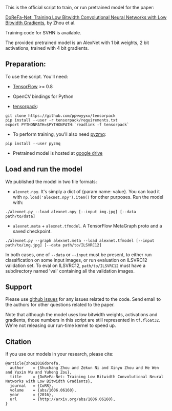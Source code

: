 This is the official script to train, or run pretrained model for the paper:

[DoReFa-Net: Training Low Bitwidth Convolutional Neural Networks with Low Bitwidth Gradients](http://arxiv.org/abs/1606.06160), by Zhou et al.

Training code for SVHN is available.

The provided pretrained model is an AlexNet with 1 bit weights, 2 bit activations, trained with 4 bit gradients.

## Preparation:

To use the script. You'll need:

+ [TensorFlow](https://tensorflow.org) >= 0.8

+ OpenCV bindings for Python

+ [tensorpack](https://github.com/ppwwyyxx/tensorpack):

```
git clone https://github.com/ppwwyyxx/tensorpack
pip install --user -r tensorpack/requirements.txt
export PYTHONPATH=$PYTHONPATH:`readlink -f tensorpack`
```

+ To perform training, you'll also need [pyzmq](https://github.com/zeromq/pyzmq):
```
pip install --user pyzmq
```

+ Pretrained model is hosted at [google drive](https://drive.google.com/open?id=0B308TeQzmFDLa0xOeVQwcXg1ZjQ)

## Load and run the model
We published the model in two file formats:

+ `alexnet.npy`. It's simply a dict of {param name: value}.
You can load it with `np.load('alexnet.npy').item()` for other purposes.
Run the model with:

```
./alexnet.py --load alexnet.npy [--input img.jpg] [--data path/to/data]
```

+ `alexnet.meta` + `alexnet.tfmodel`. A TensorFlow MetaGraph proto and a saved checkpoint.

```
./alexnet.py --graph alexnet.meta --load alexnet.tfmodel [--input path/to/img.jpg] [--data path/to/ILSVRC12]
```

In both cases, one of `--data` or `--input` must be present, to either run classification on some input images, or run evaluation on ILSVRC12 validation set.
To eval on ILSVRC12, `path/to/ILSVRC12` must have a subdirectory named 'val' containing all the validation images.

## Support

Please use [github issues](https://github.com/ppwwyyxx/tensorpack/issues) for any issues related to the code.
Send email to the authors for other questions related to the paper.

Note that although the model uses low bitwidth weights, activations and gradients, those numbers in
this script are still represented in `tf.float32`. We're not releasing our run-time kernel to speed up.

## Citation

If you use our models in your research, please cite:
```
@article{zhou2016dorefa,
  author    = {Shuchang Zhou and Zekun Ni and Xinyu Zhou and He Wen and Yuxin Wu and Yuheng Zou},
  title     = {DoReFa-Net: Training Low Bitwidth Convolutional Neural Networks with Low Bitwidth Gradients},
  journal   = {CoRR},
  volume    = {abs/1606.06160},
  year      = {2016},
  url       = {http://arxiv.org/abs/1606.06160},
}
```

